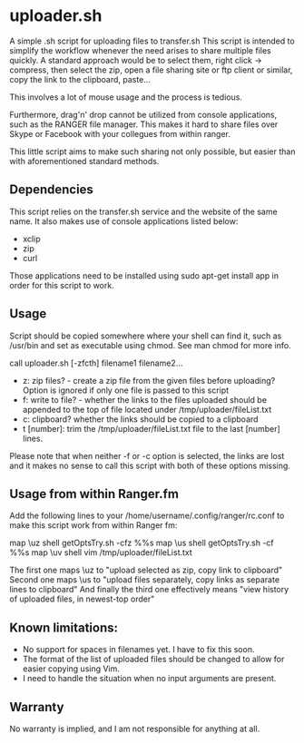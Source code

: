 # uploader.sh

A simple .sh script for uploading files to transfer.sh
This script is intended to simplify the workflow whenever the need arises to share multiple files quickly. A standard approach would be to
select them, right click -> compress, then select the zip, open a file sharing site or ftp client or similar, copy the link to the clipboard, paste...

This involves a lot of mouse usage and the process is tedious.

Furthermore, drag'n' drop cannot be utilized from console applications, such as the RANGER file manager. 
This makes it hard to share files over Skype or Facebook with your collegues from within ranger.

This little script aims to make such sharing not only possible, but easier than with aforementioned standard methods.

## Dependencies

This script relies on the transfer.sh service and the website of the same name. It also makes use of console applications listed below:

- xclip
- zip
- curl

Those applications need to be installed using sudo apt-get install app in order for this script to work.

## Usage

Script should be copied somewhere where your shell can find it, such as /usr/bin and set as executable using chmod. See man chmod for more info.

call uploader.sh [-zfcth] filename1 filename2...

- z: zip files? - create a zip file from the given files before uploading? Option is ignored if only one file is passed to this script
- f: write to file? - whether the links to the files uploaded should be appended to the top of file located under /tmp/uploader/fileList.txt
- c: clipboard? whether the links should be copied to a clipboard
- t [number]: trim the /tmp/uploader/fileList.txt file to the last [number] lines.

Please note that when neither -f or -c option is selected, the links are lost and it makes no sense to call this script with both of these options missing.



## Usage from within Ranger.fm

Add the following lines to your /home/username/.config/ranger/rc.conf to make this script work from within Ranger fm:

map \uz shell getOptsTry.sh -cfz %%s
map \us shell getOptsTry.sh -cf %%s
map \uv shell vim /tmp/uploader/fileList.txt

The first one maps \uz to "upload selected as zip, copy link to clipboard"
Second one maps \us to "upload files separately, copy links as separate lines to clipboard"
And finally the third one effectively means "view history of uploaded files, in newest-top order"

## Known limitations:

- No support for spaces in filenames yet. I have to fix this soon.
- The format of the list of uploaded files should be changed to allow for easier copying using Vim.
- I need to handle the situation when no input arguments are present.

## Warranty

No warranty is implied, and I am not responsible for anything at all. 




